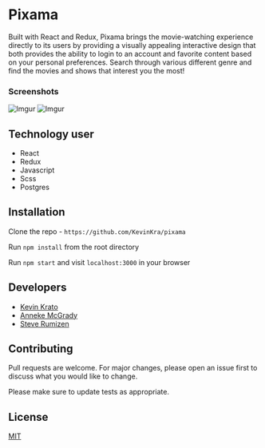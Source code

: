 # Pixama

Built with React and Redux, Pixama brings the movie-watching experience directly to its users by providing a visually appealing interactive design that both provides the ability to login to an account and favorite content based on your personal preferences. Search through various different genre and find the movies and shows that interest you the most!

### Screenshots

![Imgur](https://i.imgur.com/Vi5EGe6.jpg)
![Imgur](https://i.imgur.com/EQKJ9jW.jpg)

## Technology user

- React
- Redux
- Javascript
- Scss
- Postgres

## Installation

Clone the repo - `https://github.com/KevinKra/pixama`

Run `npm install` from the root directory

Run `npm start` and visit `localhost:3000` in your browser

## Developers

- [Kevin Krato](https://github.com/KevinKra)
- [Anneke McGrady](https://github.com/annekemcgrady)
- [Steve Rumizen](https://github.com/rumizen)

## Contributing

Pull requests are welcome. For major changes, please open an issue first to discuss what you would like to change.

Please make sure to update tests as appropriate.

## License

[MIT](https://choosealicense.com/licenses/mit/)
